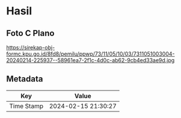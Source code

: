 # Hasil

## Foto C Plano

https://sirekap-obj-formc.kpu.go.id/8fd8/pemilu/ppwp/73/11/05/10/03/7311051003004-20240214-225937--58961ea7-2f1c-4d0c-ab62-9cb4ed33ae9d.jpg


## Metadata

| Key        | Value               |
| ---------- | ------------------- |
| Time Stamp | 2024-02-15 21:30:27 |



